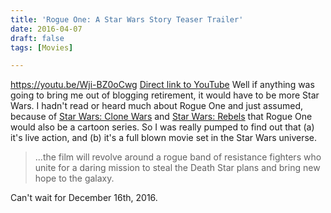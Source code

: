 ```yaml
---
title: 'Rogue One: A Star Wars Story Teaser Trailer'
date: 2016-04-07
draft: false
tags: [Movies]

---
```


https://youtu.be/Wji-BZ0oCwg [Direct link to YouTube](https://youtu.be/Wji-BZ0oCwg) Well if anything was going to bring me out of blogging retirement, it would have to be more Star Wars. I hadn't read or heard much about Rogue One and just assumed, because of [Star Wars: Clone Wars](http://starwars.wikia.com/wiki/Star_Wars:_Clone_Wars) and [Star Wars: Rebels](http://starwars.wikia.com/wiki/Star_Wars_Rebels) that Rogue One would also be a cartoon series. So I was really pumped to find out that (a) it's live action, and (b) it's a full blown movie set in the Star Wars universe.

> ...the film will revolve around a rogue band of resistance fighters who unite for a daring mission to steal the Death Star plans and bring new hope to the galaxy.

Can't wait for December 16th, 2016.
